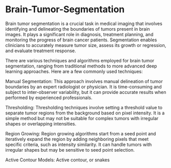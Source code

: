 # Brain-Tumor-Segmentation
Brain tumor segmentation is a crucial task in medical imaging that involves identifying and delineating the boundaries of tumors present in brain images. It plays a significant role in diagnosis, treatment planning, and monitoring the progress of brain cancer patients. Segmentation enables clinicians to accurately measure tumor size, assess its growth or regression, and evaluate treatment response.

There are various techniques and algorithms employed for brain tumor segmentation, ranging from traditional methods to more advanced deep learning approaches. Here are a few commonly used techniques:

Manual Segmentation: This approach involves manual delineation of tumor boundaries by an expert radiologist or physician. It is time-consuming and subject to inter-observer variability, but it can provide accurate results when performed by experienced professionals.

Thresholding: Thresholding techniques involve setting a threshold value to separate tumor regions from the background based on pixel intensity. It is a simple method but may not be suitable for complex tumors with irregular shapes or overlapping intensities.

Region Growing: Region growing algorithms start from a seed point and iteratively expand the region by adding neighboring pixels that meet specific criteria, such as intensity similarity. It can handle tumors with irregular shapes but may be sensitive to seed point selection.

Active Contour Models: Active contour, or snakes

